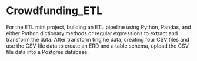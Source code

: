 # Crowdfunding_ETL
For the ETL mini project, building an ETL pipeline using Python, Pandas, and either Python dictionary methods or regular expressions to extract and transform the data. After transform ting he data, creating four CSV files and use the CSV file data to create an ERD and a table schema, upload the CSV file data into a Postgres database.
